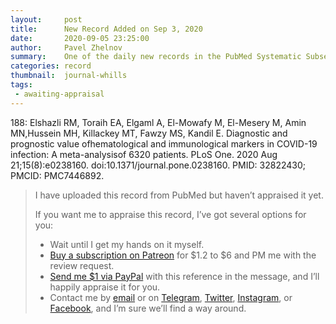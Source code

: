 ```yaml
---
layout:     post
title:      New Record Added on Sep 3, 2020
date:       2020-09-05 23:25:00
author:     Pavel Zhelnov
summary:    One of the daily new records in the PubMed Systematic Subset indexed by Sep 3, 2020.
categories: record
thumbnail:  journal-whills
tags:
 - awaiting-appraisal
---
```


188: Elshazli RM, Toraih EA, Elgaml A, El-Mowafy M, El-Mesery M, Amin MN,Hussein MH, Killackey MT, Fawzy MS, Kandil E. Diagnostic and prognostic value ofhematological and immunological markers in COVID-19 infection: A meta-analysisof 6320 patients. PLoS One. 2020 Aug 21;15(8):e0238160. doi:10.1371/journal.pone.0238160. PMID: 32822430; PMCID: PMC7446892.


> I have uploaded this record from PubMed but haven’t appraised it yet.
>
> If you want me to appraise this record, I’ve got several options for you:
> * Wait until I get my hands on it myself.
> * [Buy a subscription on Patreon](https://patreon.com/zheln) for $1.2 to $6 and PM me with the review request.
> * [Send me $1 via PayPal](https://paypal.me/pjelnov) with this reference in the message, and I’ll happily appraise it for you.
> * Contact me by [email](mailto:pavel@zheln.com) or on [Telegram](https://t.me/drzhelnov), [Twitter](https://twitter.com/drzhelnov), [Instagram](https://instagram.com/igzheln), or [Facebook](https://facebook.com/drzhelnov), and I’m sure we’ll find a way around.
